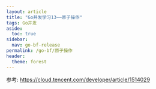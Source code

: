 ```yaml
---
layout: article
title: "Go并发学习13——原子操作"
tags: Go并发
aside:
  toc: true
sidebar:
  nav: go-bf-release
permalink: /go-bf/原子操作
header:
  theme: forest
---
```




参考: https://cloud.tencent.com/developer/article/1514029
